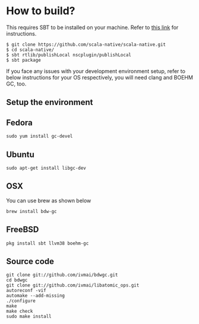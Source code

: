 # How to build?

This requires SBT to be installed on your machine. Refer to [this link](http://www.scala-sbt.org/release/docs/Setup.html) for instructions.

```
$ git clone https://github.com/scala-native/scala-native.git
$ cd scala-native/
$ sbt rtlib/publishLocal nscplugin/publishLocal
$ sbt package
```

If you face any issues with your development environment setup, refer to below instructions for your OS respectively, you will need clang and BOEHM GC, too.

## Setup the environment

## Fedora

```
sudo yum install gc-devel
```

## Ubuntu

```
sudo apt-get install libgc-dev
```

## OSX

You can use brew as shown below

```
brew install bdw-gc
```

## FreeBSD

```
pkg install sbt llvm38 boehm-gc
```

## Source code

```
git clone git://github.com/ivmai/bdwgc.git
cd bdwgc
git clone git://github.com/ivmai/libatomic_ops.git
autoreconf -vif
automake --add-missing
./configure
make
make check
sudo make install

```
